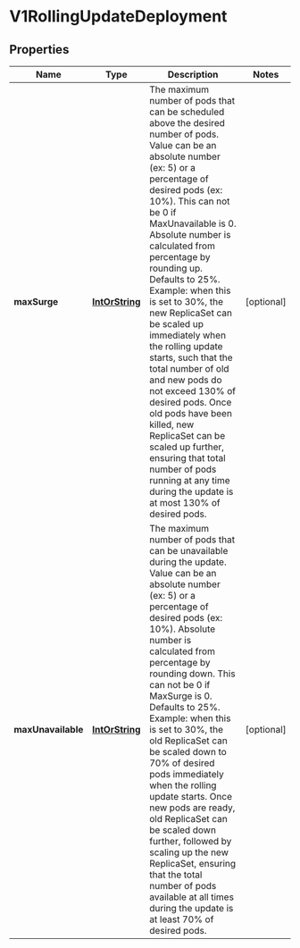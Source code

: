 
# V1RollingUpdateDeployment

## Properties
Name | Type | Description | Notes
------------ | ------------- | ------------- | -------------
**maxSurge** | [**IntOrString**](IntOrString.md) | The maximum number of pods that can be scheduled above the desired number of pods. Value can be an absolute number (ex: 5) or a percentage of desired pods (ex: 10%). This can not be 0 if MaxUnavailable is 0. Absolute number is calculated from percentage by rounding up. Defaults to 25%. Example: when this is set to 30%, the new ReplicaSet can be scaled up immediately when the rolling update starts, such that the total number of old and new pods do not exceed 130% of desired pods. Once old pods have been killed, new ReplicaSet can be scaled up further, ensuring that total number of pods running at any time during the update is at most 130% of desired pods. |  [optional]
**maxUnavailable** | [**IntOrString**](IntOrString.md) | The maximum number of pods that can be unavailable during the update. Value can be an absolute number (ex: 5) or a percentage of desired pods (ex: 10%). Absolute number is calculated from percentage by rounding down. This can not be 0 if MaxSurge is 0. Defaults to 25%. Example: when this is set to 30%, the old ReplicaSet can be scaled down to 70% of desired pods immediately when the rolling update starts. Once new pods are ready, old ReplicaSet can be scaled down further, followed by scaling up the new ReplicaSet, ensuring that the total number of pods available at all times during the update is at least 70% of desired pods. |  [optional]



